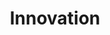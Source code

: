 ---
title: "Innovation"
description: "Innovation is only innovation once it happens. The articles in this collection center around methods to improve one’s chances for innovation to happen."
cover: "innovation.jpg"
coverAttribution: "Kristopher Roller"
coverAttributionURL: "https://unsplash.com/photos/PC_lbSSxCZE"
---